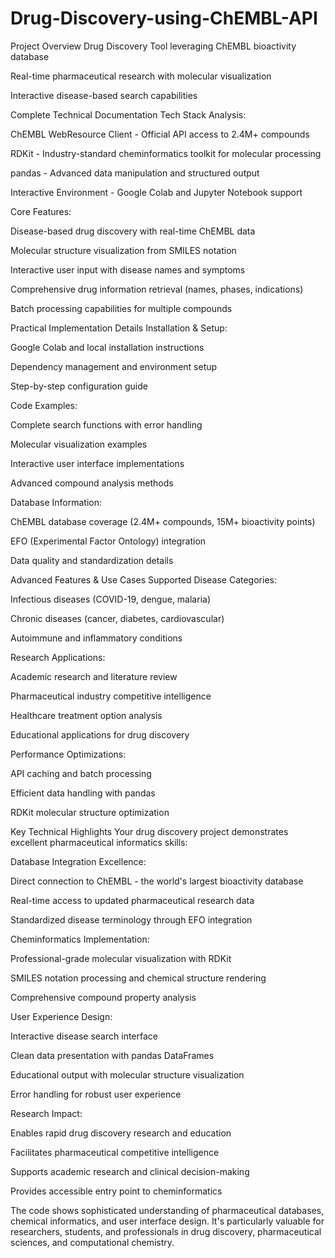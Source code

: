 # Drug-Discovery-using-ChEMBL-API

Project Overview
Drug Discovery Tool leveraging ChEMBL bioactivity database

Real-time pharmaceutical research with molecular visualization

Interactive disease-based search capabilities

Complete Technical Documentation
Tech Stack Analysis:

ChEMBL WebResource Client - Official API access to 2.4M+ compounds

RDKit - Industry-standard cheminformatics toolkit for molecular processing

pandas - Advanced data manipulation and structured output

Interactive Environment - Google Colab and Jupyter Notebook support

Core Features:

Disease-based drug discovery with real-time ChEMBL data

Molecular structure visualization from SMILES notation

Interactive user input with disease names and symptoms

Comprehensive drug information retrieval (names, phases, indications)

Batch processing capabilities for multiple compounds

Practical Implementation Details
Installation & Setup:

Google Colab and local installation instructions

Dependency management and environment setup

Step-by-step configuration guide

Code Examples:

Complete search functions with error handling

Molecular visualization examples

Interactive user interface implementations

Advanced compound analysis methods

Database Information:

ChEMBL database coverage (2.4M+ compounds, 15M+ bioactivity points)

EFO (Experimental Factor Ontology) integration

Data quality and standardization details

Advanced Features & Use Cases
Supported Disease Categories:

Infectious diseases (COVID-19, dengue, malaria)

Chronic diseases (cancer, diabetes, cardiovascular)

Autoimmune and inflammatory conditions

Research Applications:

Academic research and literature review

Pharmaceutical industry competitive intelligence

Healthcare treatment option analysis

Educational applications for drug discovery

Performance Optimizations:

API caching and batch processing

Efficient data handling with pandas

RDKit molecular structure optimization

Key Technical Highlights
Your drug discovery project demonstrates excellent pharmaceutical informatics skills:

Database Integration Excellence:

Direct connection to ChEMBL - the world's largest bioactivity database

Real-time access to updated pharmaceutical research data

Standardized disease terminology through EFO integration

Cheminformatics Implementation:

Professional-grade molecular visualization with RDKit

SMILES notation processing and chemical structure rendering

Comprehensive compound property analysis

User Experience Design:

Interactive disease search interface

Clean data presentation with pandas DataFrames

Educational output with molecular structure visualization

Error handling for robust user experience

Research Impact:

Enables rapid drug discovery research and education

Facilitates pharmaceutical competitive intelligence

Supports academic research and clinical decision-making

Provides accessible entry point to cheminformatics

The code shows sophisticated understanding of pharmaceutical databases, chemical informatics, and user interface design. It's particularly valuable for researchers, students, and professionals in drug discovery, pharmaceutical sciences, and computational chemistry.
